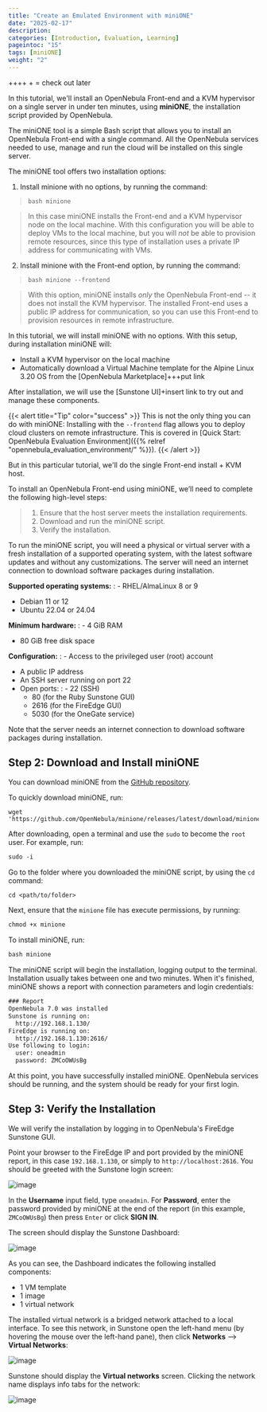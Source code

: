 ```yaml
---
title: "Create an Emulated Environment with miniONE"
date: "2025-02-17"
description:
categories: [Introduction, Evaluation, Learning]
pageintoc: "15"
tags: [miniONE]
weight: "2"
---
```


<a id="create-an-emulated-environment-with-minione"></a>

<!--# Create an Emulated Environment with miniONE -->

++++ + = check out later

In this tutorial, we'll install an OpenNebula Front-end and a KVM hypervisor on a single server in under ten minutes, using **miniONE**, the installation script provided by OpenNebula.

The miniONE tool is a simple Bash script that allows you to install an OpenNebula Front-end with a single command. All the OpenNebula services needed to use, manage and run the cloud will be installed on this single server.

The miniONE tool offers two installation options:

1. Install minione with no options, by running the command:

>```
>bash minione
>```

> In this case miniONE installs the Front-end and a KVM hypervisor node on the local machine. With this configuration you will be able to deploy VMs to the local machine, but you will _not_ be able to provision remote resources, since this type of installation uses a private IP address for communicating with VMs.

2. Install minione with the Front-end option, by running the command:

>```
>bash minione --frontend
>```

>With this option, miniONE installs _only_ the OpenNebula Front-end -- it does not install the KVM hypervisor. The installed Front-end uses a public IP address for communication, so you can use this Front-end to provision resources in remote infrastructure.

In this tutorial, we will install miniONE with no options. With this setup, during installation miniONE will:

- Install a KVM hypervisor on the local machine
- Automatically download a Virtual Machine template for the Alpine Linux 3.20 OS from the [OpenNebula Marketplace]+++put link

After installation, we will use the [Sunstone UI]+insert link to try out and manage these components.

{{< alert title="Tip" color="success" >}}
This is not the only thing you can do with miniONE: Installing with the `--frontend` flag allows you to deploy cloud clusters on remote infrastructure. This is covered in [Quick Start: OpenNebula Evaluation Environment]({{% relref "opennebula_evaluation_environment/" %}}).
{{< /alert >}}

But in this particular tutorial, we'll do the single Front-end install + KVM host.

To install an OpenNebula Front-end using miniONE, we’ll need to complete the following high-level steps:

> 1. Ensure that the host server meets the installation requirements.
> 2. Download and run the miniONE script.
> 3. Verify the installation.

To run the miniONE script, you will need a physical or virtual server with a fresh installation of a supported operating system, with the latest software updates and without any customizations. The server will need an internet connection to download software packages during installation.

**Supported operating systems:**
: - RHEL/AlmaLinux 8 or 9
  - Debian 11 or 12
  - Ubuntu 22.04 or 24.04

**Minimum hardware:**
: - 4 GiB RAM
  - 80 GiB free disk space

**Configuration:**
: - Access to the privileged user (root) account
  - A public IP address
  - An SSH server running on port 22
  - Open ports:
    : - 22 (SSH)
      - 80 (for the Ruby Sunstone GUI)
      - 2616 (for the FireEdge GUI)
      - 5030 (for the OneGate service)

Note that the server needs an internet connection to download software packages during installation.

## Step 2: Download and Install miniONE

You can download miniONE from the [GitHub repository](https://github.com/OpenNebula/minione).

To quickly download miniONE, run:

```
wget 'https://github.com/OpenNebula/minione/releases/latest/download/minione'
````

After downloading, open a terminal and use the `sudo` to become the `root` user. For example, run:

```default
sudo -i
```

Go to the folder where you downloaded the miniONE script, by using the `cd` command:

```default
cd <path/to/folder>
```

Next, ensure that the `minione` file has execute permissions, by running:

```default
chmod +x minione
```

To install miniONE, run:

```default
bash minione
```

The miniONE script will begin the installation, logging output to the terminal. Installation usually takes between one and two minutes. When it's finished, miniONE shows a report with connection parameters and login credentials:

```default
### Report
OpenNebula 7.0 was installed
Sunstone is running on:
  http://192.168.1.130/
FireEdge is running on:
  http://192.168.1.130:2616/
Use following to login:
  user: oneadmin
  password: ZMCoOWUsBg
```

At this point, you have successfully installed miniONE. OpenNebula services should be running, and the system should be ready for your first login.

## Step 3: Verify the Installation

We will verify the installation by logging in to OpenNebula's FireEdge Sunstone GUI.

Point your browser to the FireEdge IP and port provided by the miniONE report, in this case `192.168.1.130`, or simply to `http://localhost:2616`. You should be greeted with the Sunstone login screen:

![image](/images/sunstone-login.png)
<br/>

In the **Username** input field, type `oneadmin`. For **Password**, enter the password provided by miniONE at the end of the report (in this example, `ZMCoOWUsBg`) then press `Enter` or click **SIGN IN**.

The screen should display the Sunstone Dashboard:

![image](/images/sunstone-dashboard.png)
<br/>

As you can see, the Dashboard indicates the following installed components:

- 1 VM template
- 1 image
- 1 virtual network

The installed virtual network is a bridged network attached to a local interface. To see this network, in Sunstone open the left-hand menu (by hovering the mouse over the left-hand pane), then click **Networks** --> **Virtual Networks**:

![image](/images/sunstone-select_vnetwork.png)

Sunstone should display the **Virtual networks** screen. Clicking the network name displays info tabs for the network:

![image](/images/sunstone-network_details.png)

